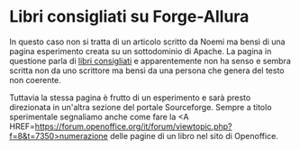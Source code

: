 # Libri consigliati su Forge-Allura
In questo caso non si tratta di un articolo scritto da Noemi ma bensì di una pagina esperimento creata su un sottodominio di Apache.
La pagina in questione parla di <A HREF=https://forge-allura.apache.org/u/mario-libro/da-leggere/>libri consigliati</A> e apparentemente non ha senso e sembra scritta non da uno scrittore ma bensì da una persona che genera del testo non coerente.

Tuttavia la stessa pagina è frutto di un esperimento e sarà presto direzionata in un'altra sezione del portale Sourceforge.
Sempre a titolo sperimentale segnaliamo anche come fare la <A HREF=https://forum.openoffice.org/it/forum/viewtopic.php?f=8&t=7350>numerazione delle pagine di un libro</A> nel sito di Openoffice.

